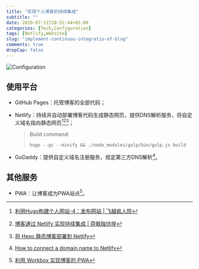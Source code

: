 ```yaml
---
title: "实现个人博客的持续集成"
subtitle: ""
date: 2020-07-11T20:52:44+01:00
categories: [Tech,Configuration]
tags: [Netlify,Website]
slug: "implement-continuou-integratio-of-blog"
comments: true
dropCap: false
---
```


![Configuration](https://i.loli.net/2020/07/12/LeoYuGm579IBURa.png)

<!--more-->

## 使用平台

- GitHub Pages：托管博客的全部代码；

- Netlify：持续并自动部署博客代码生成静态网页，提供DNS解析服务，将自定义域名指向静态网页[^1][^2][^3]；

  > Build command: 
  >
  > ```
  > hugo --gc --minify && ./node_modules/gulp/bin/gulp.js build
  > ```

- GoDaddy：提供自定义域名注册服务，规定第三方DNS解析[^4]。

[^1]:[利用Hugo构建个人网站-4：发布网站 | 飞越疯人院](https://byteli.com/posts/hugo/利用hugo构建个人网站-4发布网站/#top)
[^2]:[博客通过 Netlify 实现持续集成 | 荷戟独彷徨](https://guanqr.com/tech/website/deploy-blog-to-netlify/)
[^3]:[将 Hexo 静态博客部署到 Netlify](https://io-oi.me/tech/deploy-static-site-to-netlify/)
[^4]:[How to connect a domain name to Netlify](https://www.youtube.com/watch?v=qlrCptpwtgs&lc=UgxoOUlUQyhWnhyzWVJ4AaABAg.9AwvQiIE-l-9AxIVRlFqOZ)

## 其他服务

- PWA：让博客成为PWA站点[^5]。

[^5]:[利用 Workbox 实现博客的 PWA](https://io-oi.me/tech/pwa-via-workbox/)